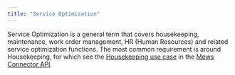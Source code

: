 ```yaml
---
title: "Service Optimization"
---
```



Service Optimization is a general term that covers housekeeping, maintenance, work order management, HR (Human Resources) and related service optimization functions.
The most common requirement is around Housekeeping, for which see the [Housekeeping use case](https://mews-systems.gitbook.io/connector-api/use-cases/housekeeping) in the [Mews Connector API](https://mews-systems.gitbook.io/connector-api).

